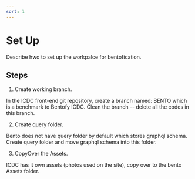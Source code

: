 ```yaml
---
sort: 1
---
```


# Set Up 

Describe hwo to set up the workpalce for bentofication. 


## Steps

1. Create working branch. 


In the ICDC front-end git repository, create a branch named: BENTO  which is a benchmark to Bentofy ICDC.  Clean the branch -- delete all the codes in this branch. 

2. Create query folder. 

Bento does not have query folder by default which stores graphql schema.
Create query folder and move graphql schema into this folder. 


3. CopyOver the Assets. 

ICDC has it own assets (photos used on the site), copy over to the bento Assets folder.  


